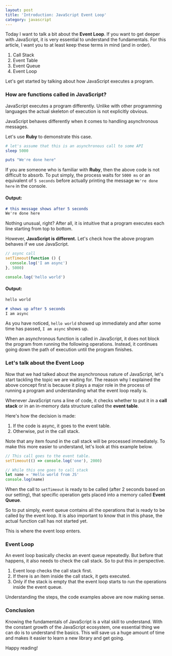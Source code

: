 ```yaml
---
layout: post
title: 'Introduction: JavaScript Event Loop'
category: javascript
---
```


Today I want to talk a bit about the **Event Loop**. If you want to get deeper
with JavaScript, it is very essential to understand the fundamentals. For this
article, I want you to at least keep these terms in mind (and in order).

1. Call Stack
2. Event Table
3. Event Queue
4. Event Loop

Let's get started by talking about how JavaScript executes a program.

### How are functions called in JavaScript?

JavaScript executes a program differently. Unlike with other programming languages the actual skeleton of execution is not explicitly obvious.

JavaScript behaves differently when it comes to handling asynchronous
messages.

Let's use **Ruby** to demonstrate this case.

```ruby
# let's assume that this is an asynchronous call to some API
sleep 5000

puts "We're done here"
```

If you are someone who is familiar with **Ruby**, then the above code is not
difficult to absorb. To put simply, the process waits for `5000 ms` or an equivalent of `5 seconds` before actually printing the message `We're done here` in the console.

#### Output:
```markdown
# this message shows after 5 seconds
We're done here
```

Nothing unusual, right? After all, it is intuitive that a program executes each line starting from top to bottom.

However, **JavaScript is different.** Let's check how the above program behaves if we use
JavaScript.

```JavaScript
// async call
setTimeout(function () {
  console.log('I am async')
}, 5000)

console.log('hello world')
```

#### Output:

```markdown
hello world

# shows up after 5 seconds
I am async
```

As you have noticed, `hello world` showed up immediately and after some time has
passed, `I am async` shows up.

When an asynchronous function is called in JavaScript, it does not block
the program from running the following operations. Instead, it continues going down the path of execution until the program finishes.

### Let's talk about the Event Loop

Now that we had talked about the asynchronous nature of JavaScript, let's start tackling the topic we are waiting for. The reason why I explained the above
concept first is because it plays a major role in the process of running a program and understanding what the event loop really is.

Whenever JavaScript runs a line of code, it checks whether to put it in a
**call stack** or in an in-memory data structure called the **event table**.

Here's how the decision is made:

1. If the code is async, it goes to the event table.
2. Otherwise, put in the call stack.

Note that any item found in the call stack will be processed immediately. To make this more easier to understand, let's look at this example below.

```JavaScript
// This call goes to the event table.
setTimeout(() => console.log('one'), 2000)

// While this one goes to call stack
let name = 'Hello world from JS'
console.log(name)
```

When the call to `setTimeout` is ready to be called (after 2 seconds based on our setting), that
specific operation gets placed into a memory called **Event Queue**.

So to put simply, event queue contains all the operations that is ready to
be called by the event loop. It is also important to know that in this phase, the actual function call has not started yet.

This is where the event loop enters.

### Event Loop

An event loop basically checks an event queue repeatedly. But before that happens, it also needs to check the call stack. So to put this in perspective.

1. Event loop checks the call stack first.
2. If there is an item inside the call stack, it gets executed.
3. Only if the stack is empty that the event loop starts to run the operations
inside the event queue.

Understanding the steps, the code examples above are now making sense.

### Conclusion

Knowing the fundamentals of JavaScript is a vital skill to understand. With the constant growth of the JavaScript ecosystem, one essential thing we can do is
to understand the basics. This will save us a huge amount of time and makes it
easier to learn a new library and get going.

Happy reading!
